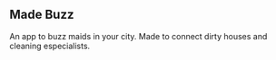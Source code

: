 ## Made Buzz
An app to buzz maids in your city. Made to connect dirty houses and cleaning especialists.

